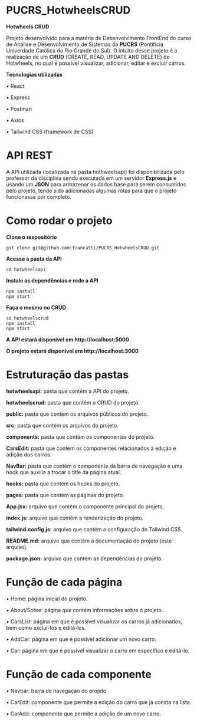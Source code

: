 # PUCRS_HotwheelsCRUD

**Hotwheels CRUD**

Projeto desenvolvido para a matéria de Desenvolvimento FrontEnd do curso de
Análise e Desenvolvimento de Sistemas da **PUCRS** (Pontifícia Univerdade
Católica do Rio Grande do Sul).
O intuito desse projeto é a realização de um **CRUD** (CREATE, READ, UPDATE
AND DELETE) de Hotwheels, no qual é possível visualizar, adicionar, editar e
excluir carros.

**Tecnologias utilizadas**

• React

• Express 

• Postman

• Axios

• Tailwind CSS (framework de CSS)

# API REST

A API utilizada (localizada na pasta hothweelsapi) foi disponibilizada pelo professor da disciplina sendo executada em um servidor **Express.js** e usando um **JSON** para armazenar os dados base para serem consumidos pelo projeto, tendo sido adicionadas algumas rotas para que o projeto funcionasse por completo.

# Como rodar o projeto

**Clone o respositório**

```
git clone git@github.com:francatti/PUCRS_HotwheelsCRUD.git
```

**Acesse a pasta da API**
```
cd hotwheelsapi

```

**Instale as dependências e rode a API**
```
npm install
npm start
```

**Faça o mesmo no CRUD**

```
cd hotwheelscrud
npm install
npm start
```

**A API estará disponível em http://localhost:5000**

**O projeto estará disponível em http://localhost:3000**

# Estruturação das pastas

**hotwheelsapi:** pasta que contém a API do projeto.

**hotwheelscrud:** pasta que contém o CRUD do projeto.

**public:** pasta que contém os arquivos públicos do projeto.

**src:** pasta que contém os arquivos do projeto.

**components:** pasta que contém os componentes do projeto.

**CarsEdit:** pasta que contém os componentes relacionados à edição e adição dos carros.

**NavBar:** pasta que contém o componente da barra de navegação e uma hook que auxilia a trocar o title da página atual.

**hooks:** pasta que contém os hooks do projeto.

**pages:** pasta que contém as páginas do projeto.

**App.jsx:** arquivo que contém o componente principal do projeto.

**index.js:** arquivo que contém a renderização do projeto.

**tailwind.config.js:** arquivo que contém a configuração do Tailwind CSS.

**README.md:** arquivo que contém a documentação do projeto (este arquivo).

**package.json:** arquivo que contém as dependências do projeto.

# Função de cada página

• Home: página inicial do projeto.

• About/Sobre: página que contém informações sobre o projeto.

• CarsList: página em que é possível visualizar os carros já adicionados, bem
como excluí-los e editá-los.

• AddCar: página em que é possível adicionar um novo carro.

• Car: página em que é possível visualizar o carro em específico e editá-lo.

# Função de cada componente

• Navbar: barra de navegação do projeto

• CarEdit: componente que permite a edição do carro que já consta na lista.

• CarAdd: componente que permite a adição de um novo carro.
